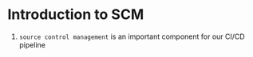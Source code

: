 # Introduction to SCM

1. `source control management` is an important component for our CI/CD pipeline

